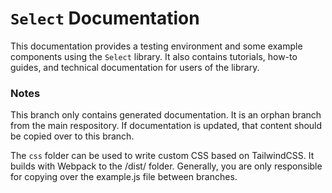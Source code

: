 # `Select` Documentation

This documentation provides a testing environment and some example components using the `Select` library. It also contains tutorials, how-to guides, and technical documentation for users of the library.

### Notes

This branch only contains generated documentation. It is an orphan branch from the main respository. If documentation is updated, that content should be copied over to this branch.

The `css` folder can be used to write custom CSS based on TailwindCSS. It builds with Webpack to the /dist/ folder. Generally, you are only responsible for copying over the example.js file between branches.
